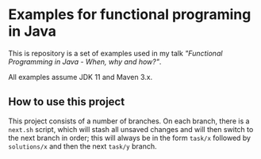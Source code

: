 # Examples for functional programing in Java

This is repository is a set of examples used in my talk _"Functional Programming in Java - When, why and how?"_.

All examples assume JDK 11 and Maven 3.x.

## How to use this project

This project consists of a number of branches.
On each branch, there is a `next.sh` script, which will stash all unsaved changes and will then switch to the next 
branch in order; this will always be in the form `task/x` followed by `solutions/x` and then the next `task/y` branch.  